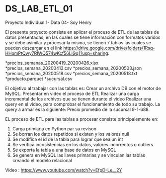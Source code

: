 # DS_LAB_ETL_01
Proyecto Individual 1- Data 04- Soy Henry   

El presente proyecto consiste en aplicar el proceso de ETL de las tablas de datos presentadas, en las cuales se tiene información con formatos varidos y se debe asimilar y procesar la misma, se tienen 7 tablas las cuales se pueden descargar en el link https://drive.google.com/drive/folders/1Rsq-HHomPtQwy7RIWQ574wKcf56LiGq1?usp=sharing.

*precios_semanas_20200419_20200426.xlsx
*precios_semana_20200413.csv
*precios_semana_20200503.json
*precios_semana_20200518.csv
*precios_semana_20200518.txt
*producto.parquet
*sucursal.csv

El objetivo al trabajar con las tablas es:
Crear un archivo DB con el motor de MySQL.
Presentar en video el proceso de ETL 
Realizar una carga incremental de los archivos que se tienen durante el video
Realizar una query en el video, para comprobar el funcionamiento de todo su trabajo. La query a armar es la siguiente: Precio promedio de la sucursal 9-1-688.

EL proceso de ETL para las tablas a procesar consiste principalemente en:

1. Carga primiaria en Python par su revison
2. Se borran los datos repetidos si existen y los valores null
3. Se modifica el id de la tabla para lograr que sea un int
4. Se verifica incosistencias en los datos, valores incorrectos o outliers
4. Se exporta la tabla a una base de datos en MySQL
5. Se genera en MySQL las llaves primarias y se vinculan las tablas creando el modelo relacional


Video : https://www.youtube.com/watch?v=EfpD-Le__2Y

